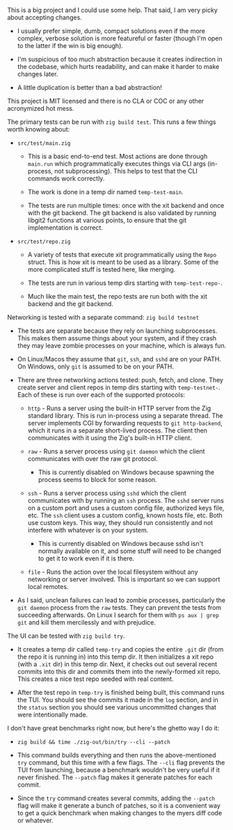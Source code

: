 This is a big project and I could use some help. That said, I am very picky about accepting changes.

* I usually prefer simple, dumb, compact solutions even if the more complex, verbose solution is more featureful or faster (though I'm open to the latter if the win is big enough).

* I'm suspicious of too much abstraction because it creates indirection in the codebase, which hurts readability, and can make it harder to make changes later.

* A little duplication is better than a bad abstraction!

This project is MIT licensed and there is no CLA or COC or any other acronymized hot mess.

The primary tests can be run with `zig build test`. This runs a few things worth knowing about:

* `src/test/main.zig`

  * This is a basic end-to-end test. Most actions are done through `main.run` which programmatically executes things via CLI args (in-process, not subprocessing). This helps to test that the CLI commands work correctly.

  * The work is done in a temp dir named `temp-test-main`.

  * The tests are run multiple times: once with the xit backend and once with the git backend. The git backend is also validated by running libgit2 functions at various points, to ensure that the git implementation is correct.

* `src/test/repo.zig`

  * A variety of tests that execute xit programmatically using the `Repo` struct. This is how xit is meant to be used as a library. Some of the more complicated stuff is tested here, like merging.

  * The tests are run in various temp dirs starting with `temp-test-repo-`.

  * Much like the main test, the repo tests are run both with the xit backend and the git backend.

Networking is tested with a separate command: `zig build testnet`

* The tests are separate because they rely on launching subprocesses. This makes them assume things about your system, and if they crash they may leave zombie processes on your machine, which is always fun.

* On Linux/Macos they assume that `git`, `ssh`, and `sshd` are on your PATH. On Windows, only `git` is assumed to be on your PATH.

* There are three networking actions tested: push, fetch, and clone. They create server and client repos in temp dirs starting with `temp-testnet-`. Each of these is run over each of the supported protocols:

  * `http` - Runs a server using the built-in HTTP server from the Zig standard library. This is run in-process using a separate thread. The server implements CGI by forwarding requests to `git http-backend`, which it runs in a separate short-lived process. The client then communicates with it using the Zig's built-in HTTP client.

  * `raw` - Runs a server process using `git daemon` which the client communicates with over the raw git protocol.

    * This is currently disabled on Windows because spawning the process seems to block for some reason.

  * `ssh` - Runs a server process using `sshd` which the client communicates with by running an `ssh` process. The `sshd` server runs on a custom port and uses a custom config file, authorized keys file, etc. The `ssh` client uses a custom config, known hosts file, etc. Both use custom keys. This way, they should run consistently and not interfere with whatever is on your system.

    * This is currently disabled on Windows because sshd isn't normally available on it, and some stuff will need to be changed to get it to work even if it is there.

  * `file` - Runs the action over the local filesystem without any networking or server involved. This is important so we can support local remotes.

* As I said, unclean failures can lead to zombie processes, particularly the `git daemon` process from the `raw` tests. They can prevent the tests from succeeding afterwards. On Linux I search for them with `ps aux | grep git` and kill them mercilessly and with prejudice.

The UI can be tested with `zig build try`.

* It creates a temp dir called `temp-try` and copies the entire `.git` dir (from the repo it is running in) into this temp dir. It then initializes a xit repo (with a `.xit` dir) in this temp dir. Next, it checks out out several recent commits into this dir and commits them into the newly-formed xit repo. This creates a nice test repo seeded with real content.

* After the test repo in `temp-try` is finished being built, this command runs the TUI. You should see the commits it made in the `log` section, and in the `status` section you should see various uncommitted changes that were intentionally made.

I don't have great benchmarks right now, but here's the ghetto way I do it:

* `zig build && time ./zig-out/bin/try --cli --patch`

* This command builds everything and then runs the above-mentioned `try` command, but this time with a few flags. The `--cli` flag prevents the TUI from launching, because a benchmark wouldn't be very useful if it never finished. The `--patch` flag makes it generate patches for each commit.

* Since the `try` command creates several commits, adding the `--patch` flag will make it generate a bunch of patches, so it is a convenient way to get a quick benchmark when making changes to the myers diff code or whatever.
